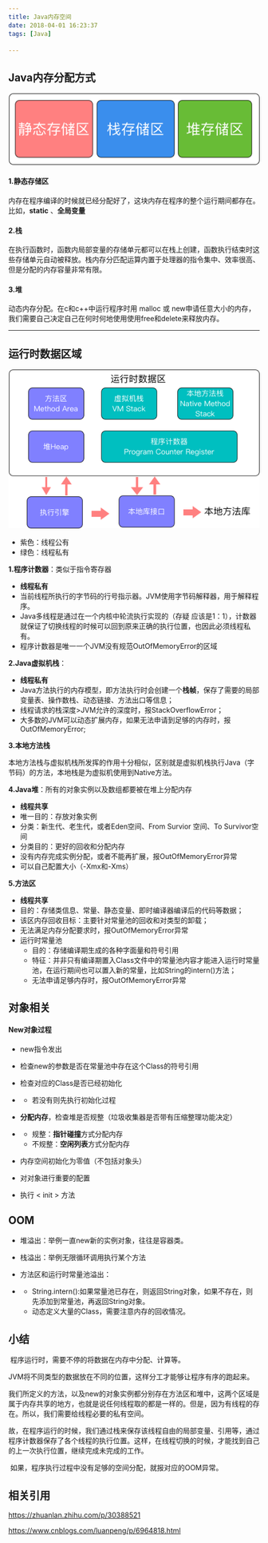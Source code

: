 ```yaml
---
title: Java内存空间
date: 2018-04-01 16:23:37
tags: [Java]

---
```


## Java内存分配方式

![Java内存区域分配](Java_内存空间/Java内存区域分配.jpg)

<!--more-->

#### 1.静态存储区

内存在程序编译的时候就已经分配好了，这块内存在程序的整个运行期间都存在。比如，**static** 、**全局变量**

#### 2.栈

在执行函数时，函数内局部变量的存储单元都可以在栈上创建，函数执行结束时这些存储单元自动被释放。栈内存分匹配运算内置于处理器的指令集中、效率很高、但是分配的内存容量非常有限。

#### 3.堆

动态内存分配。在c和c++中运行程序时用 malloc 或 new申请任意大小的内存，我们需要自己决定自己在何时何地使用使用free和delete来释放内存。

------



## 运行时数据区域

![](Java_内存空间/Java数据区域.jpg)

*  紫色：线程公有
*  绿色：线程私有

**1.程序计数器**：类似于指令寄存器

- **线程私有**
- 当前线程所执行的字节码的行号指示器。JVM使用字节码解释器，用于解释程序。
- Java多线程是通过在一个内核中轮流执行实现的（存疑 应该是1：1），计数器就保证了切换线程的时候可以回到原来正确的执行位置，也因此必须线程私有。
- 程序计数器是唯一一个JVM没有规范OutOfMemoryError的区域

**2.Java虚拟机栈**：

- **线程私有**
- Java方法执行的内存模型，即方法执行时会创建一个**栈帧**，保存了需要的局部变量表、操作数栈、动态链接、方法出口等信息；
- 线程请求的栈深度>JVM允许的深度时，报StackOverflowError；
- 大多数的JVM可以动态扩展内存，如果无法申请到足够的内存时，报OutOfMemoryError;

**3.本地方法栈**

本地方法栈与虚拟机栈所发挥的作用十分相似，区别就是虚拟机栈执行Java（字节码）的方法，本地栈是为虚拟机使用到Native方法。

**4.Java堆**：所有的对象实例以及数组都要被在堆上分配内存

- **线程共享**
- 唯一目的：存放对象实例
- 分类：新生代、老生代，或者Eden空间、From Survior 空间、To Survivor空间
- 分类目的：更好的回收和分配内存
- 没有内存完成实例分配，或者不能再扩展，报OutOfMemoryError异常
- 可以自己配置大小（-Xmx和-Xms）

**5.方法区**

- **线程共享**
- 目的：存储类信息、常量、静态变量、即时编译器编译后的代码等数据；
- 该区内存回收目标：主要针对常量池的回收和对类型的卸载；
- 无法满足内存分配要求时，报OutOfMemoryError异常
- 运行时常量池
  * 目的：存储编译期生成的各种字面量和符号引用
  * 特征：并非只有编译期置入Class文件中的常量池内容才能进入运行时常量池，在运行期间也可以置入新的常量，比如String的intern()方法；
  * 无法申请足够内存时，报OutOfMemoryError异常



## 对象相关

#### New对象过程

- new指令发出

- 检查new的参数是否在常量池中存在这个Class的符号引用

- 检查对应的Class是否已经初始化

- - 若没有则先执行初始化过程

- **分配内存**，检查堆是否规整（垃圾收集器是否带有压缩整理功能决定）

- - 规整：**指针碰撞**方式分配内存
  - 不规整：**空闲列表**方式分配内存

- 内存空间初始化为零值（不包括对象头）

- 对对象进行重要的配置

- 执行 < init > 方法

## OOM

- 堆溢出：举例一直new新的实例对象，往往是容器类。

- 栈溢出：举例无限循环调用执行某个方法

- 方法区和运行时常量池溢出：

- - String.intern():如果常量池已存在，则返回String对象，如果不存在，则先添加到常量池，再返回String对象。
  - 动态定义大量的Class，需要注意内存的回收情况。

## 小结

​        程序运行时，需要不停的将数据在内存中分配、计算等。

​	JVM将不同类型的数据放在不同的位置，这样分工才能够让程序有序的跑起来。

​	我们所定义的方法，以及new的对象实例都分别存在方法区和堆中，这两个区域是属于内存共享的地方，也就是说任何线程取的都是一样的。但是，因为有线程的存在。所以，我们需要给线程必要的私有空间。

​	故，在程序运行的时候，我们通过栈来保存该线程自由的局部变量、引用等，通过程序计数器保存了各个线程的执行位置。这样，在线程切换的时候，才能找到自己的上一次执行位置，继续完成未完成的工作。

​	如果，程序执行过程中没有足够的空间分配，就报对应的OOM异常。

## 相关引用

https://zhuanlan.zhihu.com/p/30388521

https://www.cnblogs.com/luanpeng/p/6964818.html